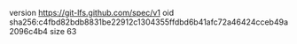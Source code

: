 version https://git-lfs.github.com/spec/v1
oid sha256:c4fbd82bdb8831be22912c1304355ffdbd6b41afc72a46424cceb49a2096c4b4
size 63
